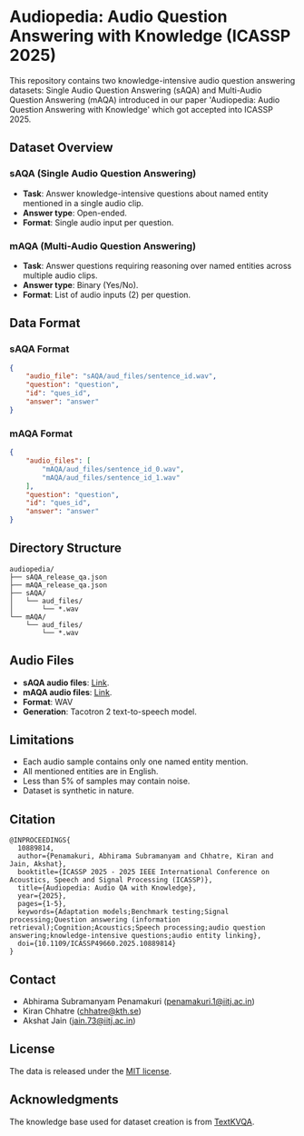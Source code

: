 # Audiopedia: Audio Question Answering with Knowledge (ICASSP 2025)

This repository contains two knowledge-intensive audio question answering datasets: Single Audio Question Answering (sAQA) and Multi-Audio Question Answering (mAQA) introduced in our paper 'Audiopedia: Audio Question Answering with Knowledge' which got accepted into ICASSP 2025.

## Dataset Overview

### sAQA (Single Audio Question Answering)
- **Task**: Answer knowledge-intensive questions about named entity mentioned in a single audio clip.
- **Answer type**: Open-ended.
- **Format**: Single audio input per question.

### mAQA (Multi-Audio Question Answering)
- **Task**: Answer questions requiring reasoning over named entities across multiple audio clips.
- **Answer type**: Binary (Yes/No).
- **Format**: List of audio inputs (2) per question.

## Data Format

### sAQA Format
```json
{
    "audio_file": "sAQA/aud_files/sentence_id.wav",
    "question": "question",
    "id": "ques_id",
    "answer": "answer"
}
```

### mAQA Format
```json
{
    "audio_files": [
        "mAQA/aud_files/sentence_id_0.wav",
        "mAQA/aud_files/sentence_id_1.wav"
    ],
    "question": "question",
    "id": "ques_id",
    "answer": "answer"
}
```

## Directory Structure
```
audiopedia/
├── sAQA_release_qa.json
├── mAQA_release_qa.json
├── sAQA/
│   └── aud_files/
│       └── *.wav
└── mAQA/
    └── aud_files/
        └── *.wav

```


## Audio Files
- **sAQA audio files**: [<u>Link</u>](https://drive.google.com/file/d/1Oz_c0acc7wr7ljK6UVskSyFaPcE3ltIn/view?usp=share_link).
- **mAQA audio files**: [<u>Link</u>](https://drive.google.com/file/d/1BVl1PpuTg36GsmrAEW_nYqNAMSZJKksP/view?usp=share_link).
- **Format**: WAV
- **Generation**: Tacotron 2 text-to-speech model.


## Limitations
- Each audio sample contains only one named entity mention.
- All mentioned entities are in English.
- Less than 5% of samples may contain noise.
- Dataset is synthetic in nature.

## Citation
```
@INPROCEEDINGS{
  10889814,
  author={Penamakuri, Abhirama Subramanyam and Chhatre, Kiran and Jain, Akshat},
  booktitle={ICASSP 2025 - 2025 IEEE International Conference on Acoustics, Speech and Signal Processing (ICASSP)}, 
  title={Audiopedia: Audio QA with Knowledge}, 
  year={2025},
  pages={1-5},
  keywords={Adaptation models;Benchmark testing;Signal processing;Question answering (information retrieval);Cognition;Acoustics;Speech processing;audio question answering;knowledge-intensive questions;audio entity linking},
  doi={10.1109/ICASSP49660.2025.10889814}
}

```

## Contact
- Abhirama Subramanyam Penamakuri (penamakuri.1@iitj.ac.in)
- Kiran Chhatre (chhatre@kth.se)
- Akshat Jain (jain.73@iitj.ac.in)

## License
The data is released under the [MIT license](https://github.com/Abhiram4572/Audiopedia/blob/main/LICENSE).

## Acknowledgments
The knowledge base used for dataset creation is from [TextKVQA](https://textkvqa.github.io).
